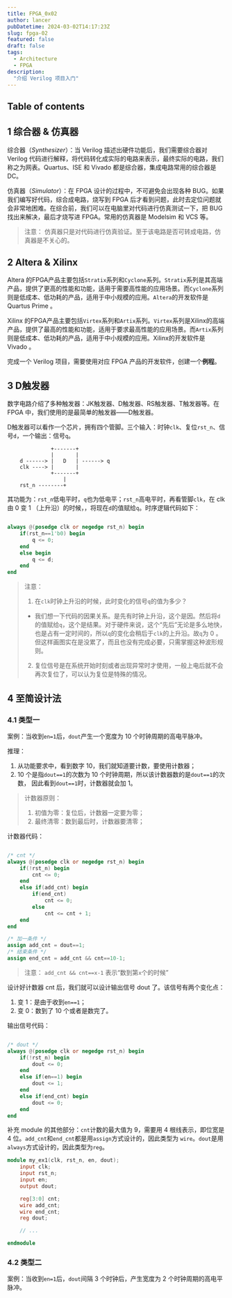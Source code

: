 ```yaml
---
title: FPGA_0x02
author: lancer
pubDatetime: 2024-03-02T14:17:23Z
slug: fpga-02
featured: false
draft: false
tags:
  - Architecture
  - FPGA
description:
  "介绍 Verilog 项目入门"
---
```


## Table of contents

## 1 综合器 & 仿真器

综合器（*Synthesizer*）：当 Verilog 描述出硬件功能后，我们需要综合器对 Verilog 代码进行解释，将代码转化成实际的电路来表示，最终实际的电路，我们称之为网表。Quartus、ISE 和 Vivado 都是综合器，集成电路常用的综合器是 DC。

仿真器（*Simulator*）：在 FPGA 设计的过程中，不可避免会出现各种 BUG。如果我们编写好代码，综合成电路，烧写到 FPGA 后才看到问题，此时去定位问题就会非常地困难。在综合前，我们可以在电脑里对代码进行仿真测试一下，把 BUG 找出来解决，最后才烧写进 FPGA。常用的仿真器是 Modelsim 和 VCS 等。

> 注意：
> 仿真器只是对代码进行仿真验证。至于该电路是否可转成电路，仿真器是不关心的。


## 2 Altera & Xilinx

Altera 的FPGA产品主要包括`Stratix`系列和`Cyclone`系列。`Stratix`系列是其高端产品，提供了更高的性能和功能，适用于需要高性能的应用场景。而`Cyclone`系列则是低成本、低功耗的产品，适用于中小规模的应用。`Altera`的开发软件是 Quartus Prime 。

Xilinx 的FPGA产品主要包括`Virtex`系列和`Artix`系列。`Virtex`系列是Xilinx的高端产品，提供了最高的性能和功能，适用于要求最高性能的应用场景。而`Artix`系列则是低成本、低功耗的产品，适用于中小规模的应用。Xilinx的开发软件是 Vivado 。

完成一个 Verilog 项目，需要使用对应 FPGA 产品的开发软件，创建一个**例程**。


## 3 D触发器

数字电路介绍了多种触发器：JK触发器、D触发器、RS触发器、T触发器等。在 FPGA 中，我们使用的是最简单的触发器——D触发器。

D触发器可以看作一个芯片，拥有四个管脚。三个输入：时钟`clk`、复位`rst_n`、信号`d`，一个输出：信号`q`。

```
              +-------+
              |       |
    d ------> |   D   | ------> q
    clk ----> |       |
              +-------+
                  |
    rst_n --------+

```

其功能为：`rst_n`低电平时，`q`也为低电平；`rst_n`高电平时，再看管脚`clk`，在 clk 由 0 变 1 （上升沿）的时候，，将现在`d`的值赋给`q`。时序逻辑代码如下：

```verilog

always @(posedge clk or negedge rst_n) begin
    if(rst_n==1'b0) begin
        q <= 0;
    end
    else begin
        q <= d;
    end
end

```

> 注意：
> 1. 在`clk`时钟上升沿的时候，此时变化的信号`q`的值为多少？
> - 我们想一下代码的因果关系。是先有时钟上升沿，这个是因。然后将`d`的值赋给`q`，这个是结果。对于硬件来说，这个“先后”无论是多么地快，也是占有一定时间的，所以`q`的变化会稍后于`clk`的上升沿。故`q`为 0 。但这样画图实在是没累了，而且也没有完成必要，只需掌握这种波形规则。
> 
> 2. 复位信号是在系统开始时刻或者出现异常时才使用，一般上电后就不会再次复位了，可以认为复位是特殊的情况。


## 4 至简设计法

### 4.1 类型一

案例：当收到`en=1`后，`dout`产生一个宽度为 10 个时钟周期的高电平脉冲。

推理：
1. 从功能要求中，看到数字 10，我们就知道要计数，要使用计数器；
2. 10 个是指`dout==1`的次数为 10 个时钟周期，所以该计数器数的是`dout==1`的次数， 因此看到`dout==1`时，计数器就会加 1。

> 计数器原则：
> 1. 初值为零：复位后，计数器一定要为零；
> 2. 最终清零：数到最后时，计数器要清零；


计数器代码：
```verilog

/* cnt */
always @(posedge clk or negedge rst_n) begin
    if(!rst_n) begin
        cnt <= 0;
    end
    else if(add_cnt) begin
        if(end_cnt)
            cnt <= 0;
        else
            cnt <= cnt + 1;
    end
end

/* 加一条件 */
assign add_cnt = dout==1;
/* 结束条件 */
assign end_cnt = add_cnt && cnt==10-1;

```

> 注意：
> `add_cnt && cnt==x-1` 表示“数到第`x`个的时候”

设计好计数器 cnt 后，我们就可以设计输出信号 dout 了。该信号有两个变化点：
1. 变 1：是由于收到`en==1`；
2. 变 0：数到了 10 个或者是数完了。

输出信号代码：

```verilog

/* dout */
always @(posedge clk or negedge rst_n) begin
    if(!rst_n) begin
        dout <= 0;
    end
    else if(en==1) begin
        dout <= 1;
    end
    else if(end_cnt) begin
        dout <= 0;
    end
end

```

补充 module 的其他部分：`cnt`计数的最大值为 9，需要用 4 根线表示，即位宽是 4 位。`add_cnt`和`end_cnt`都是用`assign`方式设计的，因此类型为 `wire`。`dout`是用`always`方式设计的，因此类型为`reg`。

```verilog
module my_ex1(clk, rst_n, en, dout);
    input clk;
    input rst_n;
    input en;
    output dout;

    reg[3:0] cnt;
    wire add_cnt;
    wire end_cnt;
    reg dout;

    // ... 

endmodule

```


### 4.2 类型二

案例：当收到`en=1`后，`dout`间隔 3 个时钟后，产生宽度为 2 个时钟周期的高电平脉冲。